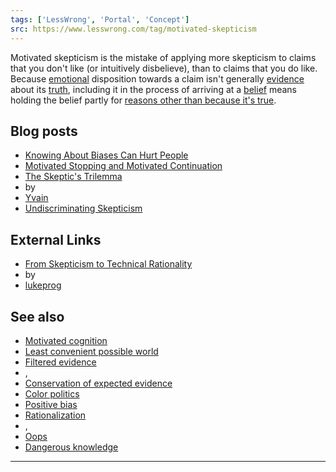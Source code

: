 ```yaml
---
tags: ['LessWrong', 'Portal', 'Concept']
src: https://www.lesswrong.com/tag/motivated-skepticism
---
```


Motivated skepticism is the mistake of applying more skepticism to claims that you don't like (or intuitively disbelieve), than to claims that you do like. Because [emotional](https://www.lesswrong.com/tag/emotions) disposition towards a claim isn't generally [evidence](https://www.lesswrong.com/tag/evidence) about its [truth](https://www.lesswrong.com/tag/truth-semantics-and-meaning), including it in the process of arriving at a [belief](https://www.lesswrong.com/tag/belief) means holding the belief partly for [reasons other than because it's true](https://www.lesswrong.com/tag/improper-belief).

## Blog posts
- [Knowing About Biases Can Hurt People](http://lesswrong.com/lw/he/knowing_about_biases_can_hurt_people/)
- [Motivated Stopping and Motivated Continuation](http://lesswrong.com/lw/km/motivated_stopping_and_motivated_continuation/)
- [The Skeptic's Trilemma](http://lesswrong.com/lw/2p/the_skeptics_trilemma/)
-  by 
- [Yvain](https://wiki.lesswrong.com/wiki/Yvain)
- [Undiscriminating Skepticism](http://lesswrong.com/lw/1ww/undiscriminating_skepticism/)

## External Links
- [From Skepticism to Technical Rationality](http://facingthesingularity.com/2011/from-skepticism-to-technical-rationality/)
-  by 
- [lukeprog](http://lukeprog.com/)

## See also
- [Motivated cognition](https://www.lesswrong.com/tag/motivated-reasoning)
- [Least convenient possible world](https://www.lesswrong.com/tag/least-convenient-possible-world)
- [Filtered evidence](https://www.lesswrong.com/tag/filtered-evidence)
- , 
- [Conservation of expected evidence](https://www.lesswrong.com/tag/conservation-of-expected-evidence)
- [Color politics](https://www.lesswrong.com/tag/blues-and-greens-metaphor)
- [Positive bias](https://www.lesswrong.com/tag/confirmation-bias)
- [Rationalization](https://www.lesswrong.com/tag/rationalization)
- , 
- [Oops](https://www.lesswrong.com/tag/oops)
- [Dangerous knowledge](https://www.lesswrong.com/tag/dangerous-knowledge)

 



---

